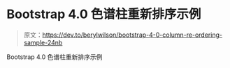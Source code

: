 # Bootstrap 4.0 色谱柱重新排序示例

> 原文：<https://dev.to/berylwilson/bootstrap-4-0-column-re-ordering-sample-24nb>

Bootstrap 4.0 色谱柱重新排序示例